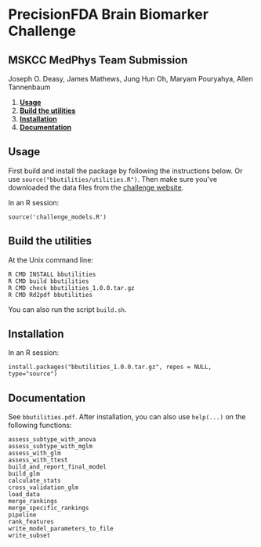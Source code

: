 
PrecisionFDA Brain Biomarker Challenge
======================================

MSKCC MedPhys Team Submission
-----------------------------
Joseph O. Deasy,
James Mathews,
Jung Hun Oh,
Maryam Pouryahya,
Allen Tannenbaum


  1. **[Usage](#Usage)**
  2. **[Build the utilities](#Build)**
  3. **[Installation](#Installation)**
  4. **[Documentation](#Documentation)**

Usage <a name="Usage"></a>
-----
First build and install the package by following the instructions below. Or use `source("bbutilities/utilities.R")`. Then make sure you've downloaded the data files from the [challenge website](https://precision.fda.gov/challenges/8).

In an R session:

```
source('challenge_models.R')
```

Build the utilities <a name="Build"></a>
-------------------
At the Unix command line:

```
R CMD INSTALL bbutilities
R CMD build bbutilities
R CMD check bbutilities_1.0.0.tar.gz
R CMD Rd2pdf bbutilities
```

You can also run the script `build.sh`.

Installation <a name="Installation"></a>
------------
In an R session:

```
install.packages("bbutilities_1.0.0.tar.gz", repos = NULL, type="source")
```

Documentation <a name="Documentation"></a>
-------------

See `bbutilities.pdf`. After installation, you can also use `help(...)` on the following functions:

```
assess_subtype_with_anova
assess_subtype_with_mglm
assess_with_glm
assess_with_ttest
build_and_report_final_model
build_glm
calculate_stats
cross_validation_glm
load_data
merge_rankings
merge_specific_rankings
pipeline
rank_features
write_model_parameters_to_file
write_subset
``` 


